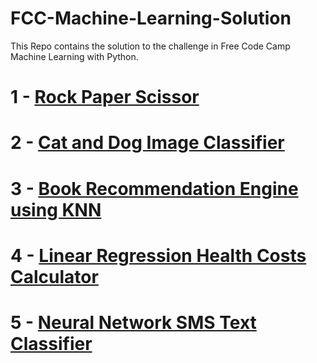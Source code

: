 # FCC-Machine-Learning-Solution
 This Repo contains the solution to the challenge in Free Code Camp 
Machine Learning with Python.

# 1 -  [Rock Paper Scissor](Rock%20Paper%20Scissor)
# 2 -  [Cat and Dog Image Classifier](Cat%20And%20Dog%20Image%20Classifier)
# 3 -  [Book Recommendation Engine using KNN](Book%20Recommendation%20Engine%20Using%20KNN)
# 4 -  [Linear Regression Health Costs Calculator](Linear%20Regression%20Health%20Costs%20Calculator)
# 5 -  [Neural Network SMS Text Classifier](Neural%20Network%20SMS%20Text%20Classifier)